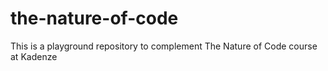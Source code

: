 # the-nature-of-code
This is a playground repository to complement The Nature of Code course at Kadenze
